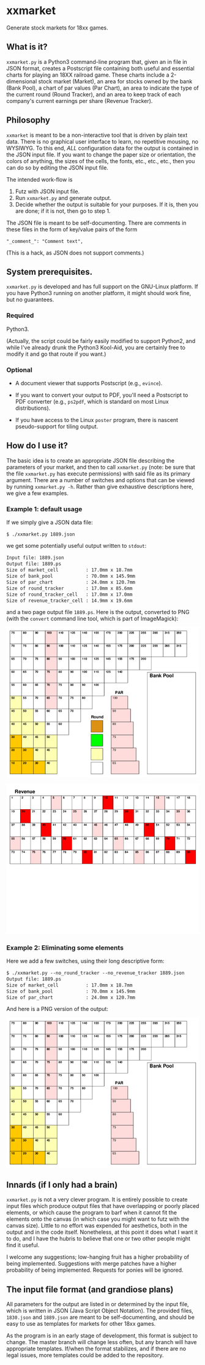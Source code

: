# xxmarket
Generate stock markets for 18xx games.

## What is it?

`xxmarket.py` is a Python3 command-line program that, given an in file
in JSON format, creates a Postscript file containing both useful and
essential charts for playing an 18XX railroad game. These charts
include a 2-dimensional stock market (Market), an area for stocks
owned by the bank (Bank Pool), a chart of par values (Par Chart), an
area to indicate the type of the current round (Round Tracker), and an
area to keep track of each company's current earnings per share
(Revenue Tracker).

## Philosophy

`xxmarket` is meant to be a non-interactive tool that is driven by
plain text data. There is no graphical user interface to learn, no
repetitive mousing, no WYSIWYG. To this end, *ALL* configuration data
for the output is contained in the JSON input file. If you want to
change the paper size or orientation, the colors of anything, the
sizes of the cells, the fonts, etc., etc., etc., then you can do so by
editing the JSON input file.

The intended work-flow is

1. Futz with JSON input file.
2. Run `xxmarket.py` and generate output.
3. Decide whether the output is suitable for your purposes. If it is,
then you are done; if it is not, then go to step 1.

The JSON file is meant to be self-documenting. There are comments in
these files in the form of key/value pairs of the form
```
"_comment_": "Comment text",
```
(This is a hack, as JSON does not support comments.)



## System prerequisites.

   `xxmarket.py` is developed and has full support on the GNU-Linux
platform. If you have Python3 running on another platform, it might
should work fine, but no guarantees.

### Required

Python3.

(Actually, the script could be fairly easily modified to support
Python2, and while I've already drunk the Python3 Kool-Aid, you are
certainly free to modify it and go that route if you want.)

### Optional

- A document viewer that supports Postscript (e.g., `evince`).

- If you want to convert your output to PDF, you'll need a Postscript
to PDF converter (e.g., `ps2pdf`, which is standard on most Linux
distributions).

- If you have access to the Linux `poster` program, there is nascent
pseudo-support for tiling output.


## How do I use it?

The basic idea is to create an appropriate JSON file describing the
parameters of your market, and then to call `xxmarket.py` (note: be
sure that the file `xxmarket.py` has execute permissions) with said
file as its primary argument. There are a number of switches and
options that can be viewed by running `xxmarket.py -h`. Rather than
give exhaustive descriptions here, we give a few examples.

### Example 1: default usage

If we simply give a JSON data file:

```
$ ./xxmarket.py 1889.json
```

we get some potentially useful output written to `stdout`:

```
Input file: 1889.json
Output file: 1889.ps
Size of market_cell          : 17.0mm x 18.7mm
Size of bank_pool            : 70.0mm x 145.9mm
Size of par_chart            : 24.0mm x 120.7mm
Size of round_tracker        : 17.0mm x 85.6mm
Size of round_tracker_cell   : 17.0mm x 17.0mm
Size of revenue_tracker_cell : 14.9mm x 19.6mm
```

and a two page output file `1889.ps`. Here is the output, converted to
PNG (with the `convert` command line tool, which is part of
ImageMagick):

![1889 Stock Market and others](images/1889-0.png?raw=true "Market+")

![Revenue Tracker](images/1889-1.png?raw=true "RevTracker")



### Example 2: Eliminating some elements

Here we add a few switches, using their long descriptive form:

```
$ ./xxmarket.py --no_round_tracker --no_revenue_tracker 1889.json
Output file: 1889.ps
Size of market_cell          : 17.0mm x 18.7mm
Size of bank_pool            : 70.0mm x 145.9mm
Size of par_chart            : 24.0mm x 120.7mm
```

And here is a PNG version of the output:

![1889 Stock Market and others](images/1889_less_stuff.png?raw=true "Market-")

## Innards (if I only had a brain)

`xxmarket.py` is not a very clever program. It is entirely possible to
create input files which produce output files that have overlapping or
poorly placed elements, or which cause the program to barf when it
cannot fit the elements onto the canvas (in which case you might want
to futz with the canvas size). Little to no effort was expended for
aesthetics, both in the output and in the code itself. Nonetheless, at
this point it does what I want it to do, and I have the hubris to
believe that one or two other people might find it useful.

I welcome any suggestions; low-hanging fruit has a higher probability
of being implemented. Suggestions with merge patches have a higher
probability of being implemented. Requests for ponies will be ignored.


## The input file format (and grandiose plans)

All parameters for the output are listed in or determined by the input
file, which is written in JSON (Java Script Object Notation). The
provided files, `1830.json` and `1889.json` are meant to be
self-documenting, and should be easy to use as templates for markets
for other 18xx games.

As the program is in an early stage of development, this format is
subject to change. The master branch will change less often, but any
branch will have appropriate templates. If/when the format stabilizes,
and if there are no legal issues, more templates could be added to the
repository.